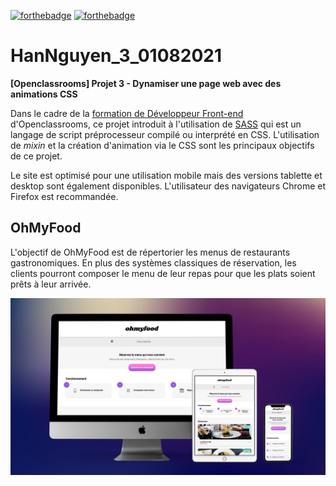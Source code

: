 [![forthebadge](https://forthebadge.com/images/badges/uses-html.svg)](https://forthebadge.com) [![forthebadge](https://forthebadge.com/images/badges/uses-css.svg)](https://forthebadge.com)

# HanNguyen_3_01082021
**[Openclassrooms] Projet 3 - Dynamiser une page web avec des animations CSS**

Dans le cadre de la [formation de Développeur Front-end](https://openclassrooms.com/fr/paths/314-developpeur-front-end) d'Openclassrooms, ce projet introduit à l'utilisation de [SASS](https://sass-lang.com) qui est un langage de script préprocesseur compilé ou interprété en CSS. L'utilisation de *mixin* et la création d'animation via le CSS sont les principaux objectifs de ce projet.

Le site est optimisé pour une utilisation mobile mais des versions tablette et desktop sont également disponibles. L'utilisateur des navigateurs Chrome et Firefox est recommandée.

## **OhMyFood**

L'objectif de OhMyFood est de répertorier les menus de restaurants gastronomiques. En plus des systèmes classiques de réservation, les clients pourront composer le menu de leur repas pour que les plats soient prêts à leur arrivée.

![OhMyFood visuals on all devices](https://raw.githubusercontent.com/Mimi1706/HanNguyen_3_01082021/main/OhMyFood%20Visuals.jpg)
